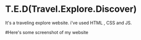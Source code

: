 # T.E.D(Travel.Explore.Discover)
It's a traveling explore website. i've used HTML , CSS and JS.

#Here's some screenshot of my website

